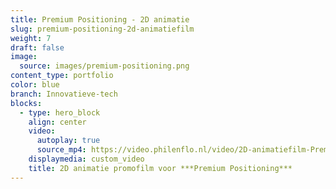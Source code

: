 ```yaml
---
title: Premium Positioning - 2D animatie
slug: premium-positioning-2d-animatiefilm
weight: 7
draft: false
image:
  source: images/premium-positioning.png
content_type: portfolio
color: blue
branch: Innovatieve-tech
blocks:
  - type: hero_block
    align: center
    video:
      autoplay: true
      source_mp4: https://video.philenflo.nl/video/2D-animatiefilm-Premium-Positioning.mp4
    displaymedia: custom_video
    title: 2D animatie promofilm voor ***Premium Positioning***
---
```

